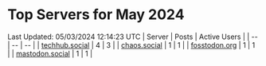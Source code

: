 # Top Servers for May 2024
Last Updated: 05/03/2024 12:14:23 UTC
| Server | Posts | Active Users |
| -- | -- | -- |
| [techhub.social](https://techhub.social/tags/PowerShell) | 4 | 3 |
| [chaos.social](https://chaos.social/tags/PowerShell) | 1 | 1 |
| [fosstodon.org](https://fosstodon.org/tags/PowerShell) | 1 | 1 |
| [mastodon.social](https://mastodon.social/tags/PowerShell) | 1 | 1 |
